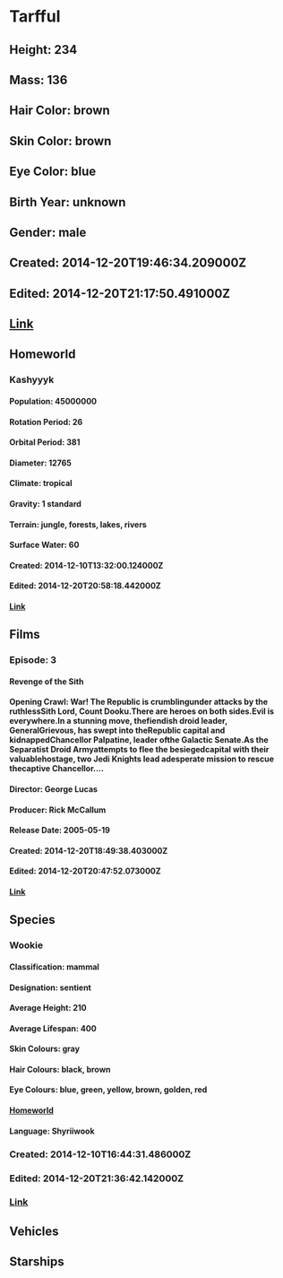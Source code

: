 # Tarfful
## Height: 234
## Mass: 136
## Hair Color: brown
## Skin Color: brown
## Eye Color: blue
## Birth Year: unknown
## Gender: male
## Created: 2014-12-20T19:46:34.209000Z
## Edited: 2014-12-20T21:17:50.491000Z
## [Link](https://swapi.dev/api/people/80/)
## Homeworld
### Kashyyyk
#### Population: 45000000
#### Rotation Period: 26
#### Orbital Period: 381
#### Diameter: 12765
#### Climate: tropical
#### Gravity: 1 standard
#### Terrain: jungle, forests, lakes, rivers
#### Surface Water: 60
#### Created: 2014-12-10T13:32:00.124000Z
#### Edited: 2014-12-20T20:58:18.442000Z
#### [Link](https://swapi.dev/api/planets/14/)
## Films
### Episode: 3
#### Revenge of the Sith
#### Opening Crawl: War! The Republic is crumblingunder attacks by the ruthlessSith Lord, Count Dooku.There are heroes on both sides.Evil is everywhere.In a stunning move, thefiendish droid leader, GeneralGrievous, has swept into theRepublic capital and kidnappedChancellor Palpatine, leader ofthe Galactic Senate.As the Separatist Droid Armyattempts to flee the besiegedcapital with their valuablehostage, two Jedi Knights lead adesperate mission to rescue thecaptive Chancellor....
#### Director: George Lucas
#### Producer: Rick McCallum
#### Release Date: 2005-05-19
#### Created: 2014-12-20T18:49:38.403000Z
#### Edited: 2014-12-20T20:47:52.073000Z
#### [Link](https://swapi.dev/api/films/6/)
## Species
### Wookie
#### Classification: mammal
#### Designation: sentient
#### Average Height: 210
#### Average Lifespan: 400
#### Skin Colours: gray
#### Hair Colours: black, brown
#### Eye Colours: blue, green, yellow, brown, golden, red
#### [Homeworld](https://swapi.dev/api/planets/14/)
#### Language: Shyriiwook
### Created: 2014-12-10T16:44:31.486000Z
### Edited: 2014-12-20T21:36:42.142000Z
### [Link](https://swapi.dev/api/species/3/)
## Vehicles
## Starships